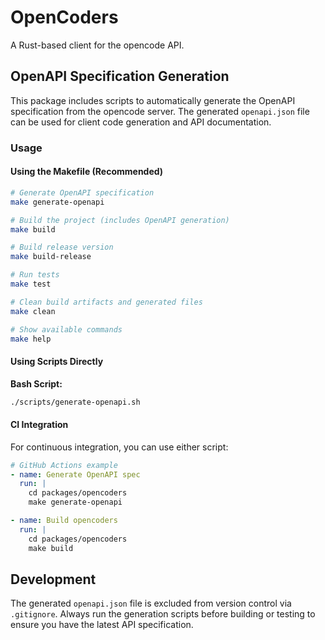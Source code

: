# OpenCoders

A Rust-based client for the opencode API.

## OpenAPI Specification Generation

This package includes scripts to automatically generate the OpenAPI specification from the opencode server. The generated `openapi.json` file can be used for client code generation and API documentation.

### Usage

#### Using the Makefile (Recommended)

```bash
# Generate OpenAPI specification
make generate-openapi

# Build the project (includes OpenAPI generation)
make build

# Build release version
make build-release

# Run tests
make test

# Clean build artifacts and generated files
make clean

# Show available commands
make help
```

#### Using Scripts Directly

**Bash Script:**

```bash
./scripts/generate-openapi.sh
```

#### CI Integration

For continuous integration, you can use either script:

```yaml
# GitHub Actions example
- name: Generate OpenAPI spec
  run: |
    cd packages/opencoders
    make generate-openapi

- name: Build opencoders
  run: |
    cd packages/opencoders
    make build
```

## Development

The generated `openapi.json` file is excluded from version control via `.gitignore`. Always run the generation scripts before building or testing to ensure you have the latest API specification.

